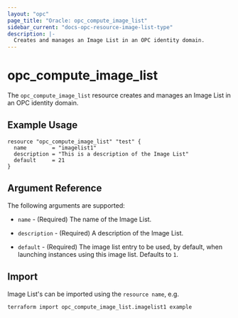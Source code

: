 ```yaml
---
layout: "opc"
page_title: "Oracle: opc_compute_image_list"
sidebar_current: "docs-opc-resource-image-list-type"
description: |-
  Creates and manages an Image List in an OPC identity domain.
---
```


# opc\_compute\_image\_list

The ``opc_compute_image_list`` resource creates and manages an Image List in an OPC identity domain.

## Example Usage

```
resource "opc_compute_image_list" "test" {
  name        = "imagelist1"
  description = "This is a description of the Image List"
  default     = 21
}
```

## Argument Reference

The following arguments are supported:

* `name` - (Required) The name of the Image List.

* `description` - (Required) A description of the Image List.

* `default` - (Required) The image list entry to be used, by default, when launching instances using this image list. Defaults to `1`.

## Import

Image List's can be imported using the `resource name`, e.g.

```
terraform import opc_compute_image_list.imagelist1 example
```
